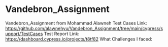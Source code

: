 # Vandebron_Assignment
 Vandebron_Assignment from Mohammad Alawneh
Test Cases Link: https://github.com/alawnehyu/Vandebron_Assignment/tree/main/cypress/support/TestCases
Test Report Link: https://dashboard.cypress.io/projects/t8tf82
What Challenges I faced: 
